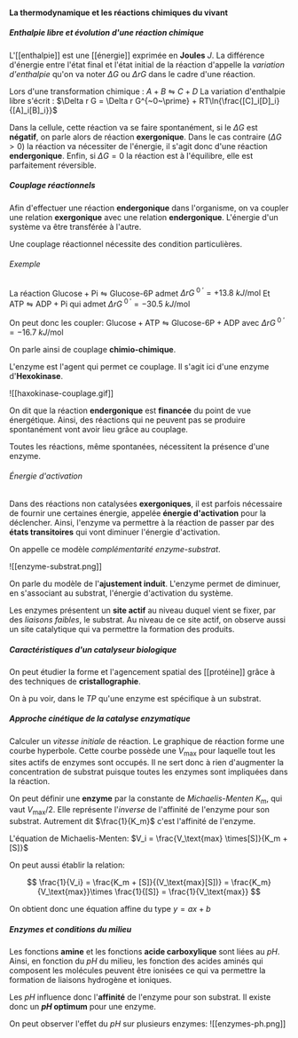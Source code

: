 

#### La thermodynamique et les réactions chimiques du vivant

##### Enthalpie libre et évolution d'une réaction chimique

L'[[enthalpie]] est une [[énergie]] exprimée en **Joules** $J$.  La différence d'énergie entre l'état final et l'état initial de la réaction d'appelle la *variation d'enthalpie* qu'on va noter $\Delta G$ ou $\Delta r G$  dans le cadre d'une réaction.

Lors d'une transformation chimique : $A + B \leftrightharpoons C + D$
La variation d'enthalpie libre s'écrit :  $\Delta r G = \Delta r G^{~0~\prime} + RT\ln{\frac{[C]_i[D]_i}{[A]_i[B]_i}}$

Dans la cellule, cette réaction va se faire spontanément, si le $\Delta G$ est **négatif**, on parle alors de réaction **exergonique**. Dans le cas contraire ($\Delta G > 0$) la réaction va nécessiter de l'énergie, il s'agit donc d'une réaction **endergonique**. Enfin, si $\Delta G = 0$ la réaction est à l'équilibre, elle est parfaitement réversible.

##### Couplage réactionnels 

Afin d'effectuer une réaction **endergonique** dans l'organisme, on va coupler une relation **exergonique** avec une relation **endergonique**. L'énergie d'un système va être transférée à l'autre. 

Une couplage réactionnel nécessite des condition particulières. 

###### Exemple

La réaction $\text{Glucose} + \text{Pi} \leftrightharpoons \text{Glucose-6P}$ admet $\Delta r G^{~0~\prime} = +13.8~kJ/ \text{mol}$
Et $\text{ATP} \leftrightharpoons \text{ADP} + \text{Pi}$ qui admet $\Delta r G^{~0~\prime} = -30.5~kJ/ \text{mol}$

On peut donc les coupler: $\text{Glucose} + \text{ATP} \leftrightharpoons \text{Glucose-6P} + \text{ADP}$ avec $\Delta r G^{~0~\prime} = -16.7~kJ/ \text{mol}$

On parle ainsi de couplage **chimio-chimique**. 

L'enzyme est l'agent qui permet ce couplage. Il s'agit ici d'une enzyme d'**Hexokinase**. 

![[haxokinase-couplage.gif]]

On dit que la réaction **endergonique** est **financée** du point de vue énergétique. Ainsi, des réactions qui ne peuvent pas se produire spontanément vont avoir lieu grâce au couplage.

Toutes les réactions, même spontanées, nécessitent la présence d'une enzyme.

###### Énergie d'activation

Dans des réactions non catalysées **exergoniques**, il est parfois nécessaire de fournir une certaines énergie, appelée **énergie d'activation** pour la déclencher.  Ainsi, l'enzyme va permettre à la réaction de passer par des **états transitoires** qui vont diminuer l'énergie d'activation.

On appelle ce modèle *complémentarité enzyme-substrat*. 

![[enzyme-substrat.png]]

On parle du modèle de l'**ajustement induit**. L'enzyme permet de diminuer, en s'associant au substrat, l'énergie d'activation du système.

Les enzymes présentent un **site actif** au niveau duquel vient se fixer, par des *liaisons faibles*, le substrat. Au niveau de ce site actif, on observe aussi un site catalytique qui va permettre la formation des produits.

##### Caractéristiques d'un catalyseur biologique

On peut étudier la forme et l'agencement spatial des [[protéine]] grâce à des techniques de **cristallographie**. 

On à pu voir, dans le *TP* qu'une enzyme est spécifique à un substrat.

##### Approche cinétique de la catalyse enzymatique

Calculer un *vitesse initiale* de réaction. Le graphique de réaction forme une courbe hyperbole. Cette courbe possède une $V_\text{max}$ pour laquelle tout les sites actifs de enzymes sont occupés. Il ne sert donc à rien d'augmenter la concentration de substrat puisque toutes les enzymes sont impliquées dans la réaction.

On peut définir une **enzyme** par la constante de *Michaelis-Menten* $K_m$, qui vaut $V_ \text{max} / 2$. Elle représente l'*inverse* de l'affinité de l'enzyme pour son substrat. Autrement dit $\frac{1}{K_m}$ c'est l'affinité de l'enzyme.

L'équation de Michaelis-Menten: $V_i =  \frac{V_\text{max} \times[S]}{K_m + [S]}$

On peut aussi établir la relation:

$$
\frac{1}{V_i} = \frac{K_m + [S]}{(V_\text{max}[S])} = \frac{K_m}{V_\text{max}}\times \frac{1}{[S]} = \frac{1}{V_\text{max}}
$$

On obtient donc une équation affine du type $y = ax +b$ 


##### Enzymes et conditions du milieu

Les fonctions **amine** et les fonctions **acide carboxylique** sont liées au $pH$. Ainsi, en fonction du $pH$ du milieu, les fonction des acides aminés qui composent les molécules peuvent être ionisées ce qui va permettre la formation de liaisons hydrogène et ioniques. 

Les $pH$ influence donc l'**affinité** de l'enzyme pour son substrat. Il existe donc un **$pH$ optimum** pour une enzyme. 

On peut observer l'effet du $pH$ sur plusieurs enzymes:
![[enzymes-ph.png]]

